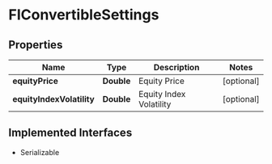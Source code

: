 

# FIConvertibleSettings


## Properties

Name | Type | Description | Notes
------------ | ------------- | ------------- | -------------
**equityPrice** | **Double** | Equity Price |  [optional]
**equityIndexVolatility** | **Double** | Equity Index Volatility |  [optional]


## Implemented Interfaces

* Serializable


